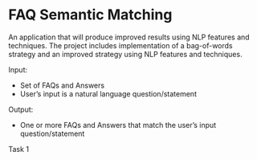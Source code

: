 # FAQ Semantic Matching

An application that will produce improved results using NLP features and techniques. 
The project includes implementation of a bag-of-words strategy and an improved strategy using NLP features and techniques.

Input:
- Set of FAQs and Answers
- User’s input is a natural language question/statement 

Output:
- One or more FAQs and Answers that match the user’s input question/statement

Task 1